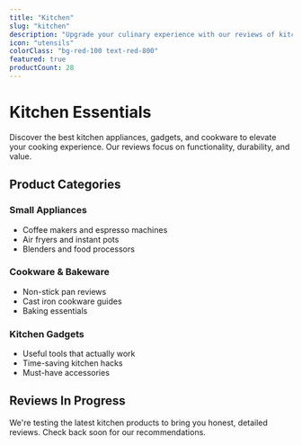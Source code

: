 ```yaml
---
title: "Kitchen"
slug: "kitchen"
description: "Upgrade your culinary experience with our reviews of kitchen appliances, gadgets, cookware, and essential cooking tools."
icon: "utensils"
colorClass: "bg-red-100 text-red-800"
featured: true
productCount: 28
---
```


# Kitchen Essentials

Discover the best kitchen appliances, gadgets, and cookware to elevate your cooking experience. Our reviews focus on functionality, durability, and value.

## Product Categories

### Small Appliances
- Coffee makers and espresso machines
- Air fryers and instant pots
- Blenders and food processors

### Cookware & Bakeware
- Non-stick pan reviews
- Cast iron cookware guides
- Baking essentials

### Kitchen Gadgets
- Useful tools that actually work
- Time-saving kitchen hacks
- Must-have accessories

## Reviews In Progress
We're testing the latest kitchen products to bring you honest, detailed reviews. Check back soon for our recommendations.